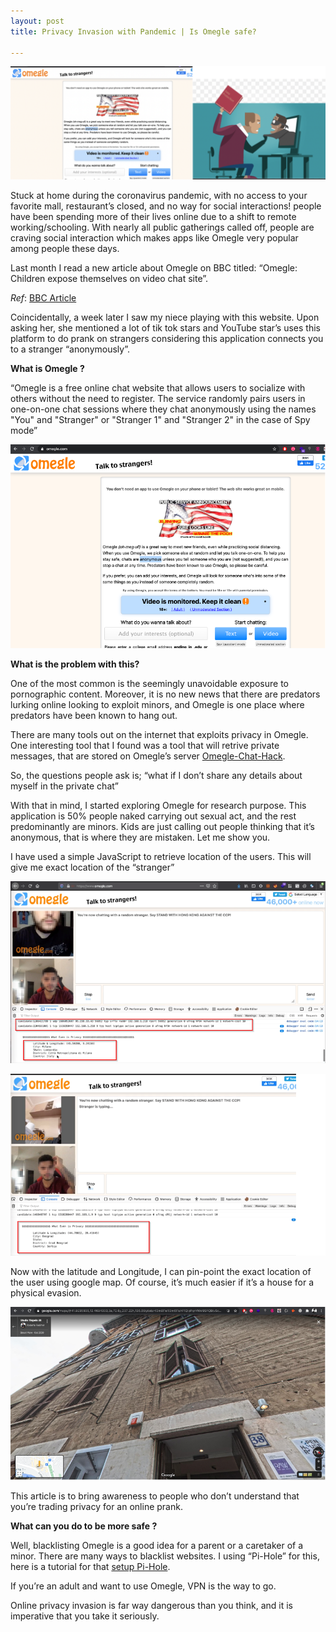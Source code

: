 ```yaml
---
layout: post
title: Privacy Invasion with Pandemic | Is Omegle safe?

---
```

![](/images/2021-03-07-Omegle/0.png)

Stuck at home during the coronavirus pandemic, with no access to your favorite mall, restaurant’s closed, and no way for social interactions! people have been spending more of their lives online due to a shift to remote working/schooling. With nearly all public gatherings called off, people are craving social interaction which makes apps like Omegle very popular among people these days.

Last month I read a new article about Omegle on BBC titled: “Omegle: Children expose themselves on video chat site”. 

_Ref_: [BBC Article](https://www.bbc.com/news/technology-56085499 )

Coincidentally, a week later I saw my niece playing with this website. Upon asking her, she mentioned a lot of tik tok stars and YouTube star’s uses this platform to do prank on strangers considering this application connects you to a stranger “anonymously”. 

**What is Omegle ?**

“Omegle is a free online chat website that allows users to socialize with others without the need to register. The service randomly pairs users in one-on-one chat sessions where they chat anonymously using the names "You" and "Stranger" or "Stranger 1" and "Stranger 2" in the case of Spy mode”

![](/images/2021-03-07-Omegle/1.png)


**What is the problem with this?**

One of the most common is the seemingly unavoidable exposure to pornographic content. Moreover, it is no new news that there are predators lurking online looking to exploit minors, and Omegle is one place where predators have been known to hang out.

There are many tools out on the internet that exploits privacy in Omegle. One interesting tool that I found was a tool that will retrive private messages, that are stored on Omegle’s server [Omegle-Chat-Hack](https://github.com/indrajeetb/Omegle-Chat-Hack ).

So, the questions people ask is; “what if I don’t share any details about myself in the private chat”

With that in mind, I started exploring Omegle for research purpose. This application is 50% people naked carrying out sexual act, and the rest predominantly are minors. Kids are just calling out people thinking that it’s anonymous, that is where they are mistaken. Let me show you.

I have used a simple JavaScript to retrieve location of the users. This will give me exact location of the “stranger”


![](/images/2021-03-07-Omegle/2.png)

![](/images/2021-03-07-Omegle/3.png)


Now with the latitude and Longitude, I can pin-point the exact location of the user using google map. Of course, it’s much easier if it’s a house for a physical evasion.



![](/images/2021-03-07-Omegle/4.png)

This article is to bring awareness to people who don’t understand that you’re trading privacy for an online prank.

**What can you do to be more safe ?**

Well, blacklisting Omegle is a good idea for a parent or a caretaker of a minor. There are many ways to blacklist websites. I using “Pi-Hole” for this, here is a tutorial for that [setup Pi-Hole](https://www.youtube.com/watch?v=2Ib3o3OVIqI&ab_channel=LawrenceSystems).

If you’re an adult and want to use Omegle, VPN is the way to go.

Online privacy invasion is far way dangerous than you think, and it is imperative that you take it seriously.



